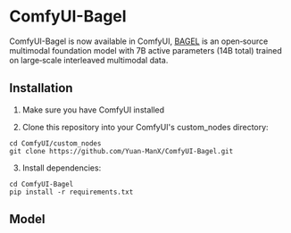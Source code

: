 # ComfyUI-Bagel

ComfyUI-Bagel is now available in ComfyUI, [BAGEL](https://github.com/ByteDance-Seed/Bagel) is an open‑source multimodal foundation model with 7B active parameters (14B total) trained on large‑scale interleaved multimodal data.



## Installation

1. Make sure you have ComfyUI installed

2. Clone this repository into your ComfyUI's custom_nodes directory:
```
cd ComfyUI/custom_nodes
git clone https://github.com/Yuan-ManX/ComfyUI-Bagel.git
```

3. Install dependencies:
```
cd ComfyUI-Bagel
pip install -r requirements.txt
```


## Model

